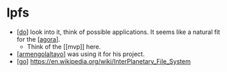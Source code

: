# Ipfs

- [[do]] look into it, think of possible applications. It seems like a natural fit for the [[agora]].
  - Think of the [[mvp]] here.
- [[armengolaltayo]] was using it for his project.
- [[go]] https://en.wikipedia.org/wiki/InterPlanetary_File_System


[//begin]: # "Autogenerated link references for markdown compatibility"
[do]: do "Do"
[agora]: agora "Agora"
[armengolaltayo]: armengolaltayo "Armengolaltayo"
[go]: go "Go"
[//end]: # "Autogenerated link references"